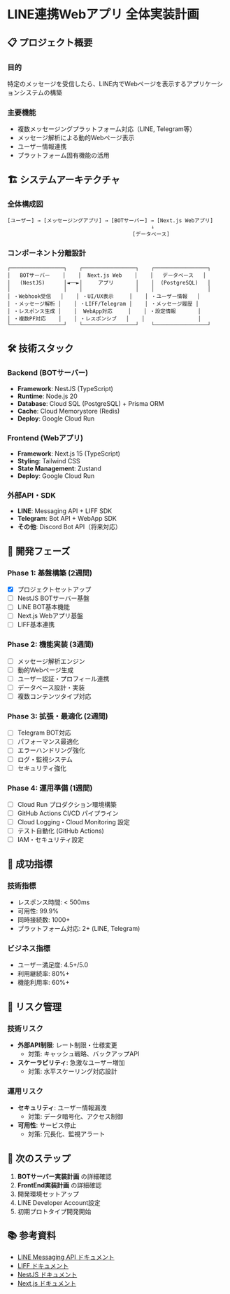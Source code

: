 # LINE連携Webアプリ 全体実装計画

## 📋 プロジェクト概要

### 目的
特定のメッセージを受信したら、LINE内でWebページを表示するアプリケーションシステムの構築

### 主要機能
- 複数メッセージングプラットフォーム対応（LINE, Telegram等）
- メッセージ解析による動的Webページ表示
- ユーザー情報連携
- プラットフォーム固有機能の活用

## 🏗️ システムアーキテクチャ

### 全体構成図
```
[ユーザー] → [メッセージングアプリ] → [BOTサーバー] → [Next.js Webアプリ]
                                              ↓
                                        [データベース]
```

### コンポーネント分離設計
```
┌─────────────────┐    ┌─────────────────┐    ┌─────────────────┐
│   BOTサーバー    │    │  Next.js Web    │    │   データベース   │
│   (NestJS)      │◄──►│     アプリ       │    │  (PostgreSQL)   │
│                 │    │                 │    │                 │
│ ・Webhook受信   │    │ ・UI/UX表示     │    │ ・ユーザー情報   │
│ ・メッセージ解析 │    │ ・LIFF/Telegram │    │ ・メッセージ履歴 │
│ ・レスポンス生成 │    │  WebApp対応     │    │ ・設定情報       │
│ ・複数PF対応    │    │ ・レスポンシブ   │    │                 │
└─────────────────┘    └─────────────────┘    └─────────────────┘
```

## 🛠️ 技術スタック

### Backend (BOTサーバー)
- **Framework**: NestJS (TypeScript)
- **Runtime**: Node.js 20
- **Database**: Cloud SQL (PostgreSQL) + Prisma ORM
- **Cache**: Cloud Memorystore (Redis)
- **Deploy**: Google Cloud Run

### Frontend (Webアプリ)
- **Framework**: Next.js 15 (TypeScript)
- **Styling**: Tailwind CSS
- **State Management**: Zustand
- **Deploy**: Google Cloud Run

### 外部API・SDK
- **LINE**: Messaging API + LIFF SDK
- **Telegram**: Bot API + WebApp SDK
- **その他**: Discord Bot API（将来対応）

## 📅 開発フェーズ

### Phase 1: 基盤構築 (2週間)
- [x] プロジェクトセットアップ
- [ ] NestJS BOTサーバー基盤
- [ ] LINE BOT基本機能
- [ ] Next.js Webアプリ基盤
- [ ] LIFF基本連携

### Phase 2: 機能実装 (3週間)
- [ ] メッセージ解析エンジン
- [ ] 動的Webページ生成
- [ ] ユーザー認証・プロフィール連携
- [ ] データベース設計・実装
- [ ] 複数コンテンツタイプ対応

### Phase 3: 拡張・最適化 (2週間)
- [ ] Telegram BOT対応
- [ ] パフォーマンス最適化
- [ ] エラーハンドリング強化
- [ ] ログ・監視システム
- [ ] セキュリティ強化

### Phase 4: 運用準備 (1週間)
- [ ] Cloud Run プロダクション環境構築
- [ ] GitHub Actions CI/CD パイプライン
- [ ] Cloud Logging・Cloud Monitoring 設定
- [ ] テスト自動化 (GitHub Actions)
- [ ] IAM・セキュリティ設定

## 🎯 成功指標

### 技術指標
- レスポンス時間: < 500ms
- 可用性: 99.9%
- 同時接続数: 1000+
- プラットフォーム対応: 2+ (LINE, Telegram)

### ビジネス指標
- ユーザー満足度: 4.5+/5.0
- 利用継続率: 80%+
- 機能利用率: 60%+

## 🚨 リスク管理

### 技術リスク
- **外部API制限**: レート制限・仕様変更
  - 対策: キャッシュ戦略、バックアップAPI
- **スケーラビリティ**: 急激なユーザー増加
  - 対策: 水平スケーリング対応設計

### 運用リスク
- **セキュリティ**: ユーザー情報漏洩
  - 対策: データ暗号化、アクセス制御
- **可用性**: サービス停止
  - 対策: 冗長化、監視アラート

## 📝 次のステップ

1. **BOTサーバー実装計画** の詳細確認
2. **FrontEnd実装計画** の詳細確認  
3. 開発環境セットアップ
4. LINE Developer Account設定
5. 初期プロトタイプ開発開始

## 📚 参考資料

- [LINE Messaging API ドキュメント](https://developers.line.biz/ja/docs/messaging-api/)
- [LIFF ドキュメント](https://developers.line.biz/ja/docs/liff/)
- [NestJS ドキュメント](https://docs.nestjs.com/)
- [Next.js ドキュメント](https://nextjs.org/docs) 